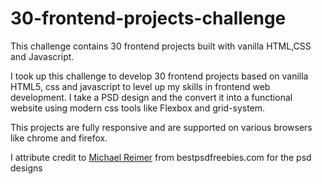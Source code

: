 # 30-frontend-projects-challenge
This challenge contains 30 frontend projects built with vanilla HTML,CSS and Javascript.

I took up this challenge to develop 30 frontend projects based on vanilla HTML5, css and
javascript to level up my skills in frontend web development. I take a PSD design and the convert it into a functional website using modern css tools like Flexbox and grid-system.

This projects are fully responsive and are supported on various browsers like chrome and firefox.

I attribute credit to [Michael Reimer](www.bestpsdfreebies.com) from bestpsdfreebies.com for the psd designs
